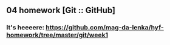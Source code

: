 ## 04 homework [Git :: GitHub] 

### It's heeeere: https://github.com/mag-da-lenka/hyf-homework/tree/master/git/week1